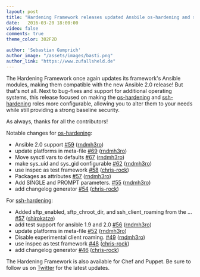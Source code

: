 ```yaml
---
layout: post
title: "Hardening Framework releases updated Ansbile os-hardening and ssh-hardening"
date:   2016-03-20 18:00:00
video: false
comments: true
theme_color: 302F2D

author: 'Sebastian Gumprich'
author_image: "/assets/images/basti.png"
author_link: "https://www.zufallsheld.de"
---
```


The Hardening Framework once again updates its framework's Ansible modules, making them compatible with the new Ansible 2.0 release!
But that's not all. Next to bug-fixes and support for additional operating systems, this release focused on making the [os-hardening](https://github.com/hardening-io/ansible-os-hardening) and [ssh-hardening](https://github.com/hardening-io/ansible-ssh-hardening) roles more configurable, allowing you to alter them to your needs while still providing a strong baseline security.

As always, thanks for all the contributors!

Notable changes for [os-hardening](https://github.com/hardening-io/ansible-os-hardening):

- Ansible 2.0 support [\#59](https://github.com/hardening-io/ansible-os-hardening/pull/59) ([rndmh3ro](https://github.com/rndmh3ro))
- update platforms in meta-file [\#69](https://github.com/hardening-io/ansible-os-hardening/pull/69) ([rndmh3ro](https://github.com/rndmh3ro))
- Move sysctl vars to defaults [\#67](https://github.com/hardening-io/ansible-os-hardening/pull/67) ([rndmh3ro](https://github.com/rndmh3ro))
- make sys\_uid and sys\_gid configurable [\#62](https://github.com/hardening-io/ansible-os-hardening/pull/62) ([rndmh3ro](https://github.com/rndmh3ro))
- use inspec as test framework [\#58](https://github.com/hardening-io/ansible-os-hardening/pull/58) ([chris-rock](https://github.com/chris-rock))
- Packages as attributes [\#57](https://github.com/hardening-io/ansible-os-hardening/pull/57) ([rndmh3ro](https://github.com/rndmh3ro))
- Add SINGLE and PROMPT parameters. [\#55](https://github.com/hardening-io/ansible-os-hardening/pull/55) ([rndmh3ro](https://github.com/rndmh3ro))
- add changelog generator [\#54](https://github.com/hardening-io/ansible-os-hardening/pull/54) ([chris-rock](https://github.com/chris-rock))


For [ssh-hardening](https://github.com/hardening-io/ansible-ssh-hardening):

- Added sftp\_enabled, sftp\_chroot\_dir, and ssh\_client\_roaming from the … [\#57](https://github.com/hardening-io/ansible-ssh-hardening/pull/57) ([shirokatze](https://github.com/shirokatze))
- add test support for ansible 1.9 and 2.0 [\#56](https://github.com/hardening-io/ansible-ssh-hardening/pull/56) ([rndmh3ro](https://github.com/rndmh3ro))
- update platforms in meta-file [\#52](https://github.com/hardening-io/ansible-ssh-hardening/pull/52) ([rndmh3ro](https://github.com/rndmh3ro))
- Disable experimental client roaming. [\#49](https://github.com/hardening-io/ansible-ssh-hardening/pull/49) ([rndmh3ro](https://github.com/rndmh3ro))
- use inspec as test framework [\#48](https://github.com/hardening-io/ansible-ssh-hardening/pull/48) ([chris-rock](https://github.com/chris-rock))
- add changelog generator [\#46](https://github.com/hardening-io/ansible-ssh-hardening/pull/46) ([chris-rock](https://github.com/chris-rock))

The Hardening Framework is also available for Chef and Puppet. Be sure to follow us on [Twitter](https://twitter.com/hardening_io) for the latest updates.
